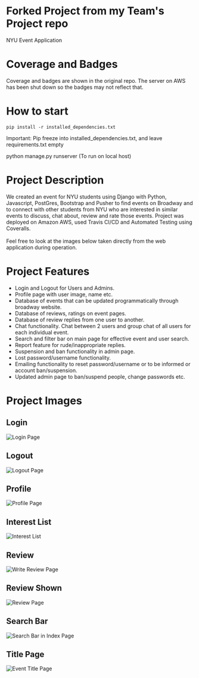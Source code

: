 # Forked Project from my Team's Project repo

NYU Event Application

# Coverage and Badges
Coverage and badges are shown in the original repo. The server on AWS has been shut down so the badges may not reflect that.


# How to start

`pip install -r installed_dependencies.txt`

Important: Pip freeze into installed_dependencies.txt, and leave requirements.txt empty

python manage.py runserver (To run on local host)

# Project Description
We created an event for NYU students using Django with Python, Javascript, PostGres, Bootstrap and Pusher to find events on Broadway and to connect with other students from NYU who are interested in similar events to discuss, chat about, review and rate those events. Project was deployed on Amazon AWS, used Travis CI/CD and Automated Testing using Coveralls. \
\
Feel free to look at the images below taken directly from the web application during operation.

# Project Features
- Login and Logout for Users and Admins.
- Profile page with user image, name etc.
- Database of events that can be updated programmatically through broadway website.
- Database of reviews, ratings  on event pages.
- Database of review replies from one user to another.
- Chat functionality. Chat between 2 users and group chat of all users for each individual event.
- Search and filter bar on main page for effective event and user search.
- Report feature for rude/inappropriate replies.
- Suspension and ban functionality in admin page.
- Lost password/username functionality.
- Emailing functionality to reset password/username or to be informed or account ban/suspension.
- Updated admin page to ban/suspend people, change passwords etc.

# Project Images
## Login
![Login Page](images/NYU-Event-Login.jpg)
## Logout
![Logout Page](images/NYU-Event-Logout.png)
## Profile
![Profile Page](images/NYU-Event-Profile.jpg)
## Interest List
![Interest List](images/NYU-Event-Interest-List.jpg)
## Review
![Write Review Page](images/NYU-Event-Review.jpg)
## Review Shown
![Review Page](images/NYU-Event-Review-Shown.jpg)
## Search Bar
![Search Bar in Index Page](images/NYU-Event-Search-Bar.jpg)
## Title Page
![Event Title Page](images/NYU-Event-Title-Page.jpg)
